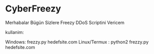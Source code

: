 # CyberFreezy

Merhabalar Bügün Sizlere Freezy DDoS Scriptini Vericem

kullanim:

Windows: frezzy.py hedefsite.com
Linux/Termux : python2 frezzy.py hedefsite.com
